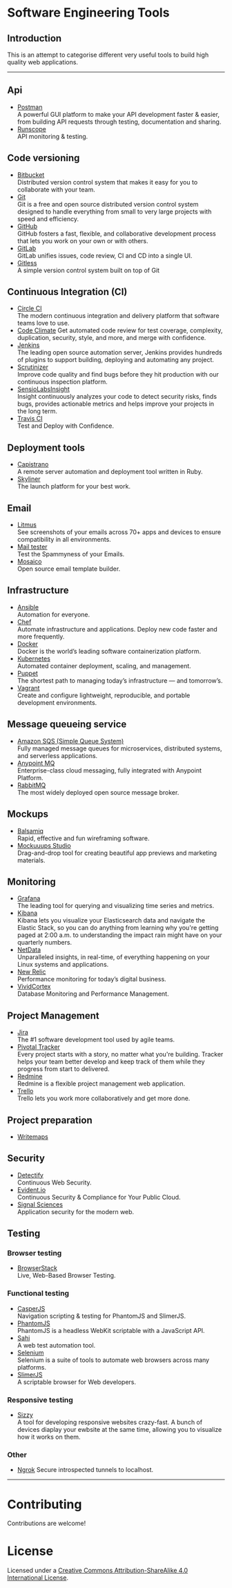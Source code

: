 # Software Engineering Tools

## Introduction

This is an attempt to categorise different very useful tools to build high quality web applications.

----

## Api

* [Postman](https://www.getpostman.com/)  
A powerful GUI platform to make your API development faster & easier, from building API requests through testing, documentation and sharing.
* [Runscope](https://www.runscope.com/)  
API monitoring & testing.

## Code versioning

* [Bitbucket](https://bitbucket.org/)  
Distributed version control system that makes it easy for you to collaborate with your team.
* [Git](https://git-scm.com/)  
Git is a free and open source distributed version control system designed to handle everything from small to very large projects with speed and efficiency.
* [GitHub](https://github.com/)  
GitHub fosters a fast, flexible, and collaborative development process that lets you work on your own or with others.
* [GitLab](https://about.gitlab.com/)  
GitLab unifies issues, code review, CI and CD into a single UI.
* [Gitless](http://gitless.com/)  
A simple version control system built on top of Git

## Continuous Integration (CI)

* [Circle CI](https://circleci.com/)  
The modern continuous integration and delivery platform that software teams love to use.
* [Code Climate](https://codeclimate.com/)
Get automated code review for test coverage, complexity, duplication, security, style, and more, and merge with confidence.
* [Jenkins](https://jenkins.io/)  
The leading open source automation server, Jenkins provides hundreds of plugins to support building, deploying and automating any project.
* [Scrutinizer](https://scrutinizer-ci.com/)  
Improve code quality and find bugs before they hit production with our continuous inspection platform.
* [SensioLabsInsight](https://insight.sensiolabs.com/)  
Insight continuously analyzes your code to detect security risks, finds bugs, provides actionable metrics and helps improve your projects in the long term.
* [Travis CI](https://travis-ci.org/)  
Test and Deploy with Confidence.

## Deployment tools

* [Capistrano](http://capistranorb.com/)  
A remote server automation and deployment tool written in Ruby.
* [Skyliner](https://www.skyliner.io/)  
The launch platform for your best work.

## Email

* [Litmus](https://litmus.com/email-testing)  
See screenshots of your emails across 70+ apps and devices to ensure compatibility in all environments.
* [Mail tester](https://www.mail-tester.com/)  
Test the Spammyness of your Emails.
* [Mosaico](https://mosaico.io/)  
Open source email template builder.

## Infrastructure

* [Ansible](https://www.ansible.com/)  
Automation for everyone.
* [Chef](https://www.chef.io/)  
Automate infrastructure and applications. Deploy new code faster and more frequently.
* [Docker](https://www.docker.com/)  
Docker is the world’s leading software containerization platform.
* [Kubernetes](https://kubernetes.io/)  
Automated container deployment, scaling, and management.
* [Puppet](https://puppet.com/)  
The shortest path to managing today’s infrastructure — and tomorrow’s.
* [Vagrant](https://www.vagrantup.com/)  
Create and configure lightweight, reproducible, and portable development environments.

## Message queueing service

* [Amazon SQS (Simple Queue System)](https://aws.amazon.com/sqs/)  
Fully managed message queues for microservices, distributed systems, and serverless applications.
* [Anypoint MQ](https://www.mulesoft.com/platform/anypoint-mq-message-queue)  
Enterprise-class cloud messaging, fully integrated with Anypoint Platform.
* [RabbitMQ](https://www.rabbitmq.com/)  
The most widely deployed open source message broker.

## Mockups

* [Balsamiq](https://balsamiq.com/)  
Rapid, effective and fun wireframing software.
* [Mockuuups Studio](https://mockuuups.studio/)  
Drag-and-drop tool for creating beautiful app previews and marketing materials.

## Monitoring

* [Grafana](http://grafana.org/)  
The leading tool for querying and visualizing time series and metrics.
* [Kibana](https://www.elastic.co/products/kibana)  
Kibana lets you visualize your Elasticsearch data and navigate the Elastic Stack, so you can do anything from learning why you're getting paged at 2:00 a.m. to understanding the impact rain might have on your quarterly numbers.
* [NetData](https://my-netdata.io/)  
Unparalleled insights, in real-time, of everything happening on your Linux systems and applications.
* [New Relic](https://newrelic.com/)  
Performance monitoring for today’s digital business.
* [VividCortex](https://www.vividcortex.com/)  
Database Monitoring and Performance Management.

## Project Management

* [Jira](https://www.atlassian.com/software/jira)  
The #1 software development tool used by agile teams.
* [Pivotal Tracker](https://www.pivotaltracker.com/)  
Every project starts with a story, no matter what you're building. Tracker helps your team better develop and keep track of them while they progress from start to delivered.
* [Redmine](http://www.redmine.org/)  
Redmine is a flexible project management web application.
* [Trello](https://trello.com/)  
Trello lets you work more collaboratively and get more done.

## Project preparation

* [Writemaps](https://writemaps.com/)

## Security

* [Detectify](https://detectify.com/)  
Continuous Web Security.
* [Evident.io](https://evident.io/)  
Continuous Security & Compliance for Your Public Cloud.
* [Signal Sciences](https://www.signalsciences.com/)  
Application security for the modern web.

## Testing

### Browser testing

* [BrowserStack](https://www.browserstack.com/)  
Live, Web-Based Browser Testing.

### Functional testing

* [CasperJS](http://casperjs.org/)  
Navigation scripting & testing for PhantomJS and SlimerJS.
* [PhantomJS](http://phantomjs.org/)  
PhantomJS is a headless WebKit scriptable with a JavaScript API.
* [Sahi](http://sahipro.com/)  
A web test automation tool.
* [Selenium](http://www.seleniumhq.org/)  
Selenium is a suite of tools to automate web browsers across many platforms.
* [SlimerJS](https://slimerjs.org/)  
A scriptable browser for Web developers.

### Responsive testing

* [Sizzy](http://sizzy.co/)  
A tool for developing responsive websites crazy-fast.
A bunch of devices diaplay your ewbsite at the same time, allowing you to visualize how it works on them.

### Other

* [Ngrok](https://ngrok.com/)
Secure introspected tunnels to localhost.

----

# Contributing

Contributions are welcome!

# License

Licensed under a <a rel="license" href="http://creativecommons.org/licenses/by-sa/4.0/">Creative Commons Attribution-ShareAlike 4.0 International License</a>.
